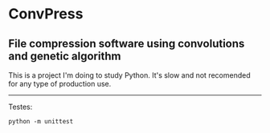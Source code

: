 # ConvPress

## File compression software using convolutions and genetic algorithm

This is a project I'm doing to study Python.
It's slow and not recomended for any type of production use.

---

Testes:

`python -m unittest`
